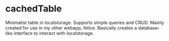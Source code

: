 # cachedTable
Minimalist table in localstorage. Supports simple queries and CRUD. Mainly created for use in my other webapp, felice. Basically creates a database-like interface to interact with localstorage. 
